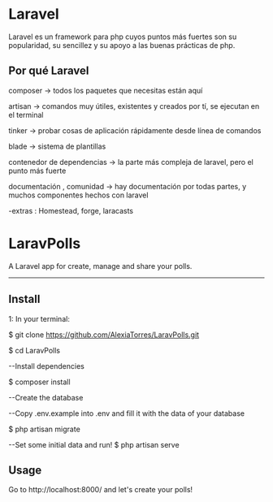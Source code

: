 # Laravel

Laravel es un framework para php cuyos puntos más fuertes son su popularidad, su sencillez y su apoyo a las buenas prácticas de php.

## Por qué Laravel

composer -> todos los paquetes que necesitas están aquí 

artisan -> comandos muy útiles, existentes y creados por tí, se ejecutan en el terminal 

tinker -> probar cosas de aplicación rápidamente desde línea de comandos 

blade -> sistema de plantillas 

contenedor de dependencias -> la parte más compleja de laravel, pero el punto más fuerte 

documentación , comunidad -> hay documentación por todas partes, y muchos componentes hechos con laravel

-extras : Homestead, forge, laracasts

# LaravPolls
A Laravel app for create, manage and share your polls.


------------------------------------------------------------------------------------------------------
## Install
1: In your terminal:

$ git clone https://github.com/AlexiaTorres/LaravPolls.git

$ cd LaravPolls

--Install dependencies

$ composer install

--Create the database

--Copy .env.example into .env and fill it with the data of your database

$ php artisan migrate

--Set some initial data and run!
$ php artisan serve


## Usage
Go to http://localhost:8000/ and let's create your polls!

